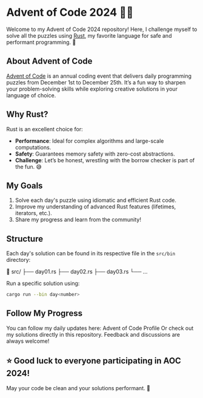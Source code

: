 # Advent of Code 2024 🎄🚀

Welcome to my Advent of Code 2024 repository! Here, I challenge myself to solve all the puzzles using [Rust](https://www.rust-lang.org/), my favorite language for safe and performant programming. 🦀

## About Advent of Code

[Advent of Code](https://adventofcode.com/) is an annual coding event that delivers daily programming puzzles from December 1st to December 25th. It’s a fun way to sharpen your problem-solving skills while exploring creative solutions in your language of choice.

## Why Rust?

Rust is an excellent choice for:

- **Performance**: Ideal for complex algorithms and large-scale computations.
- **Safety**: Guarantees memory safety with zero-cost abstractions.
- **Challenge**: Let’s be honest, wrestling with the borrow checker is part of the fun. 😅

## My Goals

1. Solve each day's puzzle using idiomatic and efficient Rust code.
2. Improve my understanding of advanced Rust features (lifetimes, iterators, etc.).
3. Share my progress and learn from the community!

## Structure

Each day's solution can be found in its respective file in the `src/bin` directory:

📂 src/
├── day01.rs
├── day02.rs
├── day03.rs
└── …

Run a specific solution using:

```bash
cargo run --bin day<number>
```

## Follow My Progress

You can follow my daily updates here: Advent of Code Profile
Or check out my solutions directly in this repository. Feedback and discussions are always welcome!

## ⭐️ Good luck to everyone participating in AOC 2024!

May your code be clean and your solutions performant. 🚀
